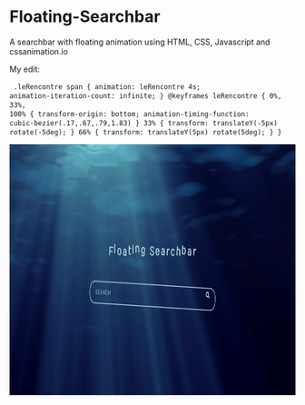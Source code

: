 # Floating-Searchbar
A searchbar with floating animation using HTML, CSS, Javascript and cssanimation.io

My edit:
<code><pre>
.leRencontre span {
    animation: leRencontre 4s;
    animation-iteration-count: infinite;
}
@keyframes leRencontre {
    0%, 33%, 100% {
        transform-origin: bottom;
        animation-timing-function: cubic-bezier(.17,.67,.79,1.83)
    }
    33% {
        transform: translateY(-5px) rotate(-5deg);
    }
    66% {
        transform: translateY(5px) rotate(5deg);
    }
}
</pre></code>



<img src="https://github.com/RDKonqueror/Floating-Searchbar/blob/master/shot.png" width="766px" height="442px" />
